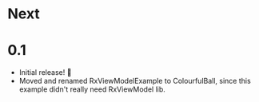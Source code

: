 # Next

# 0.1
- Initial release! 🎉
- Moved and renamed RxViewModelExample to ColourfulBall, since this example didn't really need RxViewModel lib.
